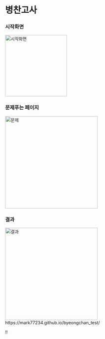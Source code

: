 # 병찬고사


### 시작화면
<img width="200" alt="시작화면" src="https://github.com/user-attachments/assets/9dc8f713-f2dd-4272-aaec-fb5ed7ec08de" />

### 문제푸는 페이지
<img width="300" alt="문제" src="https://github.com/user-attachments/assets/0838f59a-41b7-4dfd-a671-0c81d6cbffd1" />

###  결과
<img width="300" alt="결과" src="https://github.com/user-attachments/assets/b3e2e588-c414-4e0c-9c04-e87be9121b44" />

<br>
https://mark77234.github.io/byeongchan_test/

!!
